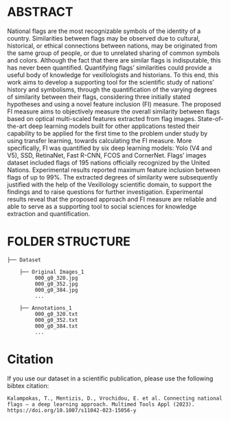 # ABSTRACT
National flags are the most recognizable symbols of the identity of a country. Similarities between flags may be observed due to cultural, historical, or ethical connections between nations, may be originated from the same group of people, or due to unrelated sharing of common symbols and colors. Although the fact that there are similar flags is indisputable, this has never been quantified. Quantifying flags’ similarities could provide a useful body of knowledge for vexillologists and historians. To this end, this work aims to develop a supporting tool for the scientific study of nations’ history and symbolisms, through the quantification of the varying degrees of similarity between their flags, considering three initially stated hypotheses and using a novel feature inclusion (FI) measure. The proposed FI measure aims to objectively measure the overall similarity between flags based on optical multi-scaled features extracted from flag images. State-of-the-art deep learning models built for other applications tested their capability to be applied for the first time to the problem under study by using transfer learning, towards calculating the FI measure. More specifically, FI was quantified by six deep learning models: Yolo (V4 and V5), SSD, RetinaNet, Fast R-CNN, FCOS and CornerNet. Flags’ images dataset included flags of 195 nations officially recognized by the United Nations. Experimental results reported maximum feature inclusion between flags of up to 99%. The extracted degrees of similarity were subsequently justified with the help of the Vexillology scientific domain, to support the findings and to raise questions for further investigation. Experimental results reveal that the proposed approach and FI measure are reliable and able to serve as a supporting tool to social sciences for knowledge extraction and quantification.


# FOLDER STRUCTURE
```
├── Dataset

    ├── Original Images_1
         000_g0_320.jpg
         000_g0_352.jpg
         000_g0_384.jpg
         ...
         
    ├── Annotations_1
         000_g0_320.txt
         000_g0_352.txt
         000_g0_384.txt
         ...
```

# Citation
If you use our dataset in a scientific publication, please use the following bibtex citation:
```
Kalampokas, T., Mentizis, D., Vrochidou, E. et al. Connecting national flags – a deep learning approach. Multimed Tools Appl (2023).
https://doi.org/10.1007/s11042-023-15056-y
```


